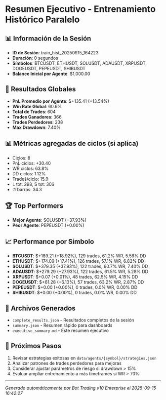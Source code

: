 # Resumen Ejecutivo - Entrenamiento Histórico Paralelo

## 📊 Información de la Sesión
- **ID de Sesión**: train_hist_20250915_164223
- **Duración**: 0 segundos
- **Símbolos**: BTCUSDT, ETHUSDT, SOLUSDT, ADAUSDT, XRPUSDT, DOGEUSDT, PEPEUSDT, SHIBUSDT
- **Balance Inicial por Agente**: $1,000.00

## 🎯 Resultados Globales
- **PnL Promedio por Agente**: $+135.41 (+13.54%)
- **Win Rate Global**: 60.6%
- **Total de Trades**: 604
- **Trades Ganadores**: 366
- **Trades Perdedores**: 238
- **Max Drawdown**: 7.40%

## 📊 Métricas agregadas de ciclos (si aplica)
- Ciclos: 8
- PnL̄ ciclos: +30.40
- WR̄ ciclos: 63.8%
- DD̄ ciclos: 1.12%
- Trades̄/ciclo: 15.9
- L tot: 298, S tot: 306
- ⏱̄ barras: 34.3


## 🏆 Top Performers
- **Mejor Agente**: SOLUSDT (+37.93%)
- **Peor Agente**: PEPEUSDT (+0.00%)

## 📈 Performance por Símbolo
- **BTCUSDT**: $+189.21 (+18.92%), 129 trades, 61.2% WR, 5.58% DD
- **ETHUSDT**: $+174.09 (+17.41%), 126 trades, 57.1% WR, 6.82% DD
- **SOLUSDT**: $+379.35 (+37.93%), 122 trades, 60.7% WR, 7.40% DD
- **ADAUSDT**: $+279.29 (+27.93%), 122 trades, 61.5% WR, 5.28% DD
- **XRPUSDT**: $+0.07 (+0.01%), 48 trades, 62.5% WR, 4.15% DD
- **DOGEUSDT**: $+61.28 (+6.13%), 57 trades, 63.2% WR, 2.87% DD
- **PEPEUSDT**: $+0.00 (+0.00%), 0 trades, 0.0% WR, 0.00% DD
- **SHIBUSDT**: $+0.00 (+0.00%), 0 trades, 0.0% WR, 0.00% DD

## 📁 Archivos Generados
- `complete_results.json` - Resultados completos de la sesión
- `summary.json` - Resumen rápido para dashboards
- `executive_summary.md` - Este resumen ejecutivo

## 🎯 Próximos Pasos
1. Revisar estrategias exitosas en `data/agents/{symbol}/strategies.json`
2. Analizar patrones de trades perdedores para mejoras
3. Considerar ajustar parámetros de riesgo si drawdown > 15%
4. Evaluar ampliar entrenamiento a más timeframes si WR > 70%

---
*Generado automáticamente por Bot Trading v10 Enterprise el 2025-09-15 16:42:27*
